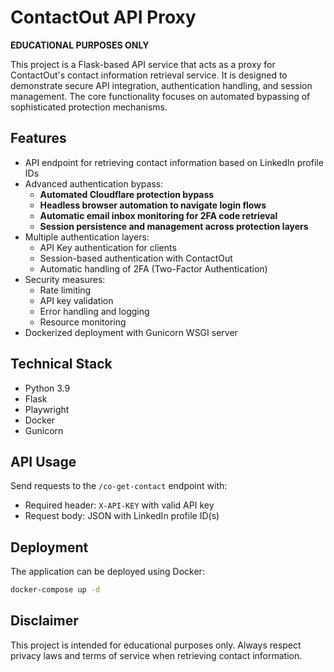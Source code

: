 # ContactOut API Proxy

**EDUCATIONAL PURPOSES ONLY**

This project is a Flask-based API service that acts as a proxy for ContactOut's contact information retrieval service. It is designed to demonstrate secure API integration, authentication handling, and session management. The core functionality focuses on automated bypassing of sophisticated protection mechanisms.

## Features

- API endpoint for retrieving contact information based on LinkedIn profile IDs
- Advanced authentication bypass:
  - **Automated Cloudflare protection bypass**
  - **Headless browser automation to navigate login flows**
  - **Automatic email inbox monitoring for 2FA code retrieval**
  - **Session persistence and management across protection layers**
- Multiple authentication layers:
  - API Key authentication for clients
  - Session-based authentication with ContactOut
  - Automatic handling of 2FA (Two-Factor Authentication)
- Security measures:
  - Rate limiting
  - API key validation
  - Error handling and logging
  - Resource monitoring
- Dockerized deployment with Gunicorn WSGI server

## Technical Stack

- Python 3.9
- Flask
- Playwright
- Docker
- Gunicorn

## API Usage

Send requests to the `/co-get-contact` endpoint with:
- Required header: `X-API-KEY` with valid API key
- Request body: JSON with LinkedIn profile ID(s)

## Deployment

The application can be deployed using Docker:

```bash
docker-compose up -d
```

## Disclaimer

This project is intended for educational purposes only. Always respect privacy laws and terms of service when retrieving contact information.